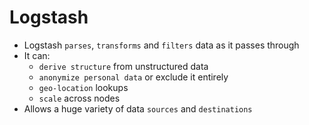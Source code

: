 # Logstash

- Logstash `parses`, `transforms` and `filters` data as it passes through
- It can:
  - `derive structure` from unstructured data
  - `anonymize personal data` or exclude it entirely
  - `geo-location` lookups
  - `scale` across nodes
- Allows a huge variety of data `sources` and `destinations`

